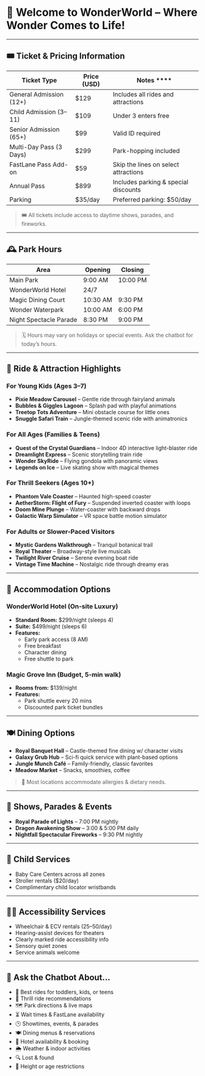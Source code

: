 
# 🏰 Welcome to WonderWorld – Where Wonder Comes to Life!

---

## 🎟️ Ticket & Pricing Information

| Ticket Type                | Price (USD) | Notes              ****                   |
|---------------------------|-------------|---------------------------------------|
| General Admission (12+)   | $129        | Includes all rides and attractions    |
| Child Admission (3–11)    | $109        | Under 3 enters free                   |
| Senior Admission (65+)    | $99         | Valid ID required                     |
| Multi-Day Pass (3 Days)   | $299        | Park-hopping included                 |
| FastLane Pass Add-on      | $59         | Skip the lines on select attractions  |
| Annual Pass               | $899        | Includes parking & special discounts  |
| Parking                   | $35/day     | Preferred parking: $50/day            |

> 🎟️ All tickets include access to daytime shows, parades, and fireworks.

---

## 🕰️ Park Hours

| Area                   | Opening | Closing |
|------------------------|---------|---------|
| Main Park              | 9:00 AM | 10:00 PM|
| WonderWorld Hotel      | 24/7    |         |
| Magic Dining Court     | 10:30 AM| 9:30 PM |
| Wonder Waterpark       | 10:00 AM| 6:00 PM |
| Night Spectacle Parade | 8:30 PM | 9:00 PM |

> 🗓️ Hours may vary on holidays or special events. Ask the chatbot for today’s hours.

---

## 🎢 Ride & Attraction Highlights

### For Young Kids (Ages 3–7)

- **Pixie Meadow Carousel** – Gentle ride through fairyland animals  
- **Bubbles & Giggles Lagoon** – Splash pad with playful animations  
- **Treetop Tots Adventure** – Mini obstacle course for little ones  
- **Snuggle Safari Train** – Jungle-themed scenic ride with animatronics  

### For All Ages (Families & Teens)

- **Quest of the Crystal Guardians** – Indoor 4D interactive light-blaster ride  
- **Dreamlight Express** – Scenic storytelling train ride  
- **Wonder SkyRide** – Flying gondola with panoramic views  
- **Legends on Ice** – Live skating show with magical themes  

### For Thrill Seekers (Ages 10+)

- **Phantom Vale Coaster** – Haunted high-speed coaster  
- **AetherStorm: Flight of Fury** – Suspended inverted coaster with loops  
- **Doom Mine Plunge** – Water-coaster with backward drops  
- **Galactic Warp Simulator** – VR space battle motion simulator  

### For Adults or Slower-Paced Visitors

- **Mystic Gardens Walkthrough** – Tranquil botanical trail  
- **Royal Theater** – Broadway-style live musicals  
- **Twilight River Cruise** – Serene evening boat ride  
- **Vintage Time Machine** – Nostalgic ride through dreamy eras  

---

## 🏨 Accommodation Options

### WonderWorld Hotel (On-site Luxury)

- **Standard Room:** $299/night (sleeps 4)  
- **Suite:** $499/night (sleeps 6)  
- **Features:**  
  - Early park access (8 AM)  
  - Free breakfast  
  - Character dining  
  - Free shuttle to park  

### Magic Grove Inn (Budget, 5-min walk)

- **Rooms from:** $139/night  
- **Features:**  
  - Park shuttle every 20 mins  
  - Discounted park ticket bundles  

---

## 🍽️ Dining Options

- **Royal Banquet Hall** – Castle-themed fine dining w/ character visits  
- **Galaxy Grub Hub** – Sci-fi quick service with plant-based options  
- **Jungle Munch Café** – Family-friendly, classic favorites  
- **Meadow Market** – Snacks, smoothies, coffee  

> 🍱 Most locations accommodate allergies & dietary needs.

---

## 🎉 Shows, Parades & Events

- **Royal Parade of Lights** – 7:00 PM nightly  
- **Dragon Awakening Show** – 3:00 & 5:00 PM daily  
- **Nightfall Spectacular Fireworks** – 9:30 PM nightly  

---

## 👶 Child Services

- Baby Care Centers across all zones  
- Stroller rentals ($20/day)  
- Complimentary child locator wristbands  

---

## 🧙‍♀️ Accessibility Services

- Wheelchair & ECV rentals ($25–$50/day)  
- Hearing-assist devices for theaters  
- Clearly marked ride accessibility info  
- Sensory quiet zones  
- Service animals welcome  

---

## 🤖 Ask the Chatbot About…

- 🧒 Best rides for toddlers, kids, or teens  
- 🎢 Thrill ride recommendations  
- 🗺️ Park directions & live maps  
- ⏳ Wait times & FastLane availability  
- 🕒 Showtimes, events, & parades  
- 🍽️ Dining menus & reservations  
- 🏨 Hotel availability & booking  
- 🌦️ Weather & indoor activities  
- 🔍 Lost & found  
- 📏 Height or age restrictions  
